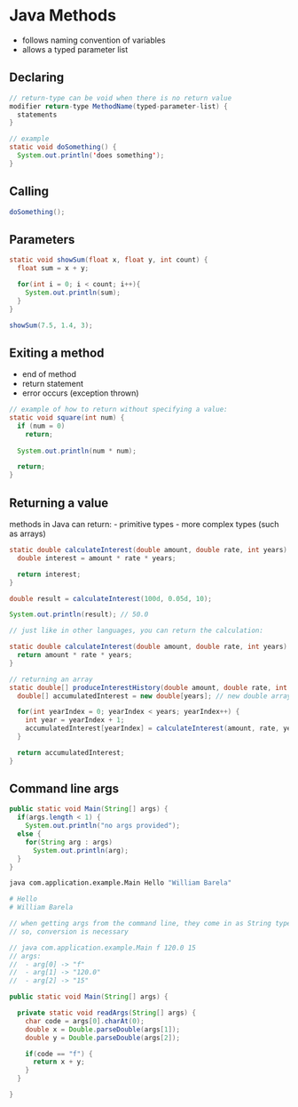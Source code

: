 # Java Methods
  - follows naming convention of variables
  - allows a typed parameter list

## Declaring

```java
// return-type can be void when there is no return value
modifier return-type MethodName(typed-parameter-list) {
  statements
}

// example
static void doSomething() {
  System.out.println('does something');
}
```

## Calling

```java
doSomething();
```

## Parameters

```java
static void showSum(float x, float y, int count) {
  float sum = x + y;

  for(int i = 0; i < count; i++){
    System.out.println(sum);
  }
}

showSum(7.5, 1.4, 3);
```

## Exiting a method
  - end of method
  - return statement
  - error occurs (exception thrown)

```java
// example of how to return without specifying a value:
static void square(int num) {
  if (num = 0)
    return;
  
  System.out.println(num * num);

  return;
}
```

## Returning a value
  methods in Java can return:
    - primitive types
    - more complex types (such as arrays)

```java
static double calculateInterest(double amount, double rate, int years) {
  double interest = amount * rate * years;

  return interest;
}

double result = calculateInterest(100d, 0.05d, 10);

System.out.println(result); // 50.0
```

```java
// just like in other languages, you can return the calculation:

static double calculateInterest(double amount, double rate, int years) {
  return amount * rate * years;
}
```

```java
// returning an array
static double[] produceInterestHistory(double amount, double rate, int years) {
  double[] accumulatedInterest = new double[years]; // new double array of length years

  for(int yearIndex = 0; yearIndex < years; yearIndex++) {
    int year = yearIndex + 1;
    accumulatedInterest[yearIndex] = calculateInterest(amount, rate, year);
  }

  return accumulatedInterest;
}
```

## Command line args

```java
public static void Main(String[] args) {
  if(args.length < 1) {
    System.out.println("no args provided");
  else {
    for(String arg : args)
      System.out.println(arg);
  }
}
```

```bash
java com.application.example.Main Hello "William Barela"

# Hello
# William Barela
```

```java
// when getting args from the command line, they come in as String types
// so, conversion is necessary

// java com.application.example.Main f 120.0 15 
// args:
//  - arg[0] -> "f"
//  - arg[1] -> "120.0"
//  - arg[2] -> "15"

public static void Main(String[] args) {

  private static void readArgs(String[] args) {
    char code = args[0].charAt(0);
    double x = Double.parseDouble(args[1]);
    double y = Double.parseDouble(args[2]);

    if(code == "f") {
      return x + y;
    }
  }

}
```

